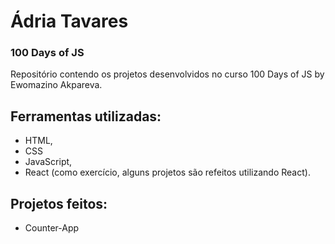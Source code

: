 # Ádria Tavares

### 100 Days of JS

Repositório contendo os projetos desenvolvidos no curso 100 Days of JS by Ewomazino Akpareva.

## Ferramentas utilizadas:

* HTML, 
* CSS
* JavaScript,
* React (como exercício, alguns projetos são refeitos utilizando React).

## Projetos feitos:

* Counter-App
